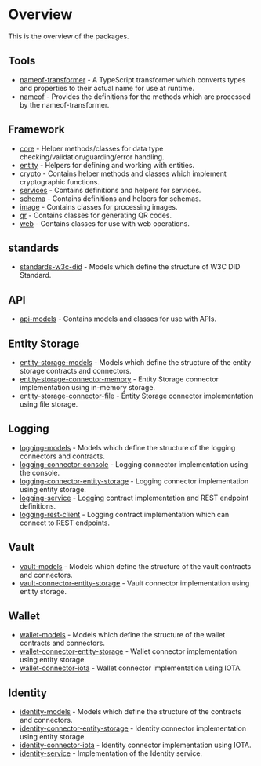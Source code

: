 # Overview

This is the overview of the packages.

## Tools

- [nameof-transformer](packages/nameof-transformer/overview) - A TypeScript transformer which converts types and properties to their actual name for use at runtime.
- [nameof](packages/nameof/overview) - Provides the definitions for the methods which are processed by the nameof-transformer.

## Framework

- [core](packages/core/overview) - Helper methods/classes for data type checking/validation/guarding/error handling.
- [entity](packages/entity/overview) - Helpers for defining and working with entities.
- [crypto](packages/crypto/overview) - Contains helper methods and classes which implement cryptographic functions.
- [services](packages/services/overview) - Contains definitions and helpers for services.
- [schema](packages/schema/overview) - Contains definitions and helpers for schemas.
- [image](packages/image/overview) - Contains classes for processing images.
- [qr](packages/qr/overview) - Contains classes for generating QR codes.
- [web](packages/web/overview) - Contains classes for use with web operations.

## standards

- [standards-w3c-did](packages/standards-w3c-did/overview) - Models which define the structure of W3C DID Standard.

## API

- [api-models](packages/api-models/overview) - Contains models and classes for use with APIs.

## Entity Storage

- [entity-storage-models](packages/entity-storage-models/overview) - Models which define the structure of the entity storage contracts and connectors.
- [entity-storage-connector-memory](packages/entity-storage-connector-memory/overview) - Entity Storage connector implementation using in-memory storage.
- [entity-storage-connector-file](packages/entity-storage-connector-file/overview) - Entity Storage connector implementation using file storage.

## Logging

- [logging-models](packages/logging-models/overview) - Models which define the structure of the logging connectors and contracts.
- [logging-connector-console](packages/logging-connector-console/overview) - Logging connector implementation using the console.
- [logging-connector-entity-storage](packages/logging-connector-entity-storage/overview) - Logging connector implementation using entity storage.
- [logging-service](packages/logging-service/overview) - Logging contract implementation and REST endpoint definitions.
- [logging-rest-client](packages/logging-rest-client/overview) - Logging contract implementation which can connect to REST endpoints.

## Vault

- [vault-models](packages/vault-models/overview) - Models which define the structure of the vault contracts and connectors.
- [vault-connector-entity-storage](packages/vault-connector-entity-storage/overview) - Vault connector implementation using entity storage.

## Wallet

- [wallet-models](packages/wallet-models/overview) - Models which define the structure of the wallet contracts and connectors.
- [wallet-connector-entity-storage](packages/wallet-connector-entity-storage/overview) - Wallet connector implementation using entity storage.
- [wallet-connector-iota](packages/wallet-connector-iota/overview) - Wallet connector implementation using IOTA.

## Identity

- [identity-models](packages/identity-models/overview) - Models which define the structure of the contracts and connectors.
- [identity-connector-entity-storage](packages/identity-connector-entity-storage/overview) - Identity connector implementation using entity storage.
- [identity-connector-iota](packages/identity-connector-iota/overview) - Identity connector implementation using IOTA.
- [identity-service](packages/identity-service/overview) - Implementation of the Identity service.
